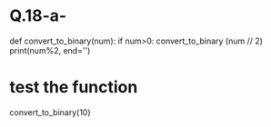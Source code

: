 # Q.18-a-
def convert_to_binary(num):
  if num>0:
     convert_to_binary (num // 2)
    print(num%2, end='')

# test the function
convert_to_binary(10)

